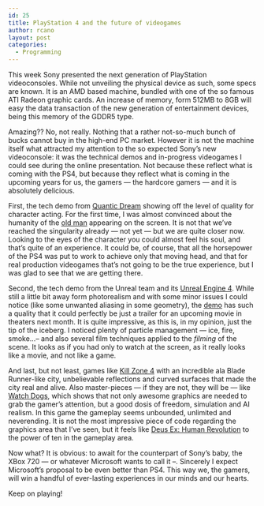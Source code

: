 ```yaml
---
id: 25
title: PlayStation 4 and the future of videogames
author: rcano
layout: post
categories:
  - Programming
---
```

<div style="clear: both; text-align: center;">
</div>

This week Sony presented the next generation of PlayStation videoconsoles. While not unveiling the physical device as such, some specs are known. It is an AMD based machine, bundled with one of the so famous ATI Radeon graphic cards. An increase of memory, form 512MB to 8GB will easy the data transaction of the new generation of entertainment devices, being this memory of the GDDR5 type.

Amazing?? No, not really. Nothing that a rather not-so-much bunch of bucks cannot buy in the high-end PC market. However it is not the machine itself what attracted my attention to the so expected Sony&#8217;s new videoconsole: it was the technical demos and in-progress videogames I could see during the online presentation. Not because these reflect what is coming with the PS4, but because they reflect what is coming in the upcoming years for us, the gamers &#8212; the hardcore gamers &#8212; and it is absolutely delicious.

First, the tech demo from <a href="http://www.quanticdream.com/" target="_blank">Quantic Dream</a> showing off the level of quality for character acting. For the first time, I was almost convinced about the humanity of the <a href="http://www.youtube.com/watch?v=MUMOHSL53L8" target="_blank">old man</a> appearing on the screen. It is not that we&#8217;ve reached the singularity already &#8212; not yet &#8212; but we are quite closer now. Looking to the eyes of the character you could almost feel his soul, and that&#8217;s quite of an experience. It could be, of course, that all the horsepower of the PS4 was put to work to achieve only that moving head, and that for real production videogames that&#8217;s not going to be the true experience, but I was glad to see that we are getting there.

Second, the tech demo from the Unreal team and its <a href="http://www.unrealengine.com/" target="_blank">Unreal Engine 4</a>. While still a little bit away form photorealism and with some minor issues I could notice (like some unwanted aliasing in some geometry), the <a href="http://www.youtube.com/watch?v=_o7EsSfOFAQ" target="_blank">demo</a> has such a quality that it could perfectly be just a trailer for an upcoming movie in theaters next month. It is quite impressive, as this is, in my opinion, just the tip of the iceberg. I noticed plenty of particle management &#8212; ice, fire, smoke&#8230;&#8211; and also several film techniques applied to the *filming* of the scene. It looks as if you had only to watch at the screen, as it really looks like a movie, and not like a game.

And last, but not least, games like <a href="http://www.youtube.com/watch?v=IuRwp6aCWRw" target="_blank">Kill Zone 4</a> with an incredible ala Blade Runner-like city, unbelievable reflections and curved surfaces that made the city real and alive. Also master-pieces &#8212; if they are not, they will be &#8212; like <a href="http://www.youtube.com/watch?v=1WUSv5Ugm9c" target="_blank">Watch Dogs</a>, which shows that not only awesome graphics are needed to grab the gamer&#8217;s attention, but a good dosis of freedom, simulation and AI realism. In this game the gameplay seems unbounded, unlimited and neverending. It is not the most impressive piece of code regarding the graphics area that I&#8217;ve seen, but it feels like <a href="http://www.youtube.com/watch?v=Kq5KWLqUewc" target="_blank">Deus Ex: Human Revolution</a> to the power of ten in the gameplay area.

Now what? It is obvious: to await for the counterpart of Sony&#8217;s baby, the XBox 720 &#8212; or whatever Microsoft wants to call it &#8211;. Sincerely I expect Microsoft&#8217;s proposal to be even better than PS4. This way we, the gamers, will win a handful of ever-lasting experiences in our minds and our hearts.

Keep on playing!
